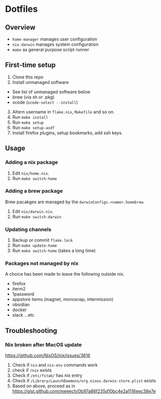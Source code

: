 # Dotfiles

## Overview

* `home-manager` manages user configuration
* `nix-darwin` manages system configuration
* `make` as general purpose script runner

## First-time setup

1. Clone this repo
2. Install unmanaged software
  - See list of unmanaged software below
  - brew (via sh or .pkg)
  - xcode (`xcode-select --install`)
3. Altern username in `flake.nix`, `Makefile` and so on.
4. Run `make install`
5. Run `make setup`
6. Run `make setup-asdf`
7. Install firefox plugins, setup bookmarks, add ssh keys.

## Usage

### Adding a nix package

1. Edit `nix/home.nix`.
2. Run `make switch-home`

### Adding a brew package

Brew pacakges are managed by the `darwinConfigs.<name>.homebrew`.

1. Edit `nix/darwin.nix`.
2. Run `make switch-darwin`

### Updating channels

1. Backup or commit `flake.lock`
2. Run `make update-home`
3. Run `make switch-home` (takes a long time)

### Packages not managed by nix

A choice has been made to leave the following outside nix.

* firefox
* iterm2
* 1password
* appstore items (magnet, monosnap, intermission)
* obsidian
* docker
* slack
...etc

## Troubleshooting

### Nix broken after MacOS update

https://github.com/NixOS/nix/issues/3616

1. Check if `nix` and `nix-env` commands work
2. check if `/nix` exists
3. Check if `/etc/fstab/` has nix entry
4. Check if `/Library/LaunchDaemons/org.nixos.darwin-store.plist` exists
5. Based on above, proceed as in https://gist.github.com/meeech/0b97a86f235d10bc4e2a1116eec38e7e


